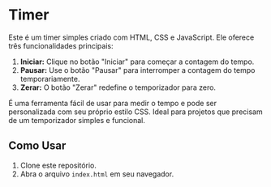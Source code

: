 # Timer

Este é um timer simples criado com HTML, CSS e JavaScript. Ele oferece três funcionalidades principais:

1. **Iniciar:** Clique no botão "Iniciar" para começar a contagem do tempo.
2. **Pausar:** Use o botão "Pausar" para interromper a contagem do tempo temporariamente.
3. **Zerar:** O botão "Zerar" redefine o temporizador para zero.

É uma ferramenta fácil de usar para medir o tempo e pode ser personalizada com seu próprio estilo CSS. Ideal para projetos que precisam de um temporizador simples e funcional.

## Como Usar

1. Clone este repositório.
2. Abra o arquivo `index.html` em seu navegador.
